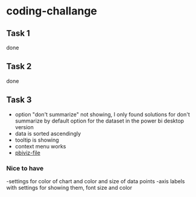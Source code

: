 # coding-challange

## Task 1
done
## Task 2
done
## Task 3
- option "don't summarize" not showing, I only found solutions for don't summarize by default option for the dataset in the power bi desktop version
- data is sorted ascendingly
- tooltip is showing
- context menu works
- [pbiviz-file](/customLineChart/dist/customLineChart411F76C181664FDF99DEE7C8B0BB962C.1.0.0.pbiviz)
### Nice to have
-settings for color of chart and color and size of data points
-axis labels with settings for showing them, font size and color

